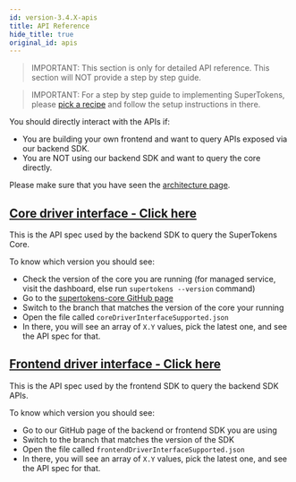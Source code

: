 ```yaml
---
id: version-3.4.X-apis
title: API Reference
hide_title: true
original_id: apis
---
```


<!-- COPY DOCS -->
<!-- ./community/docs/apis.md -->

> IMPORTANT: This section is only for detailed API reference. This section will NOT provide a step by step guide.

> IMPORTANT: For a step by step guide to implementing SuperTokens, please [pick a recipe](/docs/community/recipes) and follow the setup instructions in there.


You should directly interact with the APIs if:
- You are building your own frontend and want to query APIs exposed via our backend SDK.
- You are NOT using our backend SDK and want to query the core directly.

Please make sure that you have seen the [architecture page](/docs/community/architecture).

## [Core driver interface - Click here](https://app.swaggerhub.com/apis/supertokens/CDI)
This is the API spec used by the backend SDK to query the SuperTokens Core.

To know which version you should see:
- Check the version of the core you are running (for managed service, visit the dashboard, else run `supertokens --version` command)
- Go to the [supertokens-core GitHub page](https://github.com/supertokens/supertokens-core)
- Switch to the branch that matches the version of the core your running
- Open the file called `coreDriverInterfaceSupported.json`
- In there, you will see an array of `X.Y` values, pick the latest one, and see the API spec for that.

## [Frontend driver interface - Click here](https://app.swaggerhub.com/apis/supertokens/FDI)
This is the API spec used by the frontend SDK to query the backend SDK APIs.

To know which version you should see:
- Go to our GitHub page of the backend or frontend SDK you are using
- Switch to the branch that matches the version of the SDK
- Open the file called `frontendDriverInterfaceSupported.json`
- In there, you will see an array of `X.Y` values, pick the latest one, and see the API spec for that.
